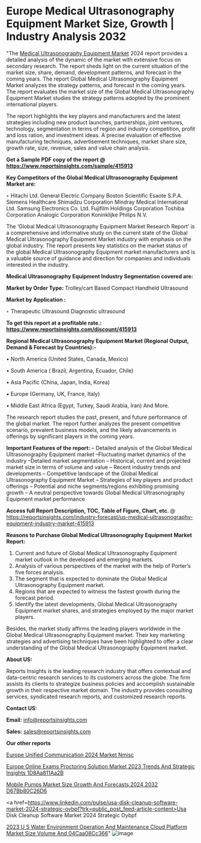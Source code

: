 # Europe Medical Ultrasonography Equipment Market Size, Growth | Industry Analysis 2032

"The <a href=https://www.reportsinsights.com/sample/415913>Medical Ultrasonography Equipment Market</a> 2024 report provides a detailed analysis of the dynamic of the market with extensive focus on secondary research. The report sheds light on the current situation of the market size, share, demand, development patterns, and forecast in the coming years. The report Global Medical Ultrasonography Equipment Market analyzes the strategy patterns, and forecast in the coming years. The report evaluates the market size of the Global Medical Ultrasonography Equipment Market studies the strategy patterns adopted by the prominent international players.

The report highlights the key players and manufacturers and the latest strategies including new product launches, partnerships, joint ventures, technology, segmentation in terms of region and industry competition, profit and loss ration, and investment ideas. A precise evaluation of effective manufacturing techniques, advertisement techniques, market share size, growth rate, size, revenue, sales and value chain analysis.

<strong>Get a Sample PDF copy of the report @ <a href=https://www.reportsinsights.com/sample/415913 style=color:#0000ff;>https://www.reportsinsights.com/sample/415913</a></strong>

<strong>Key Competitors of the Global Medical Ultrasonography Equipment Market are:</strong>

‣ Hitachi Ltd.
General Electric Company
Boston Scientific
Esaote S.P.A.
Siemens Healthcare
Shimadzu Corporation
Mindray Medical International Ltd.
Samsung Electronics Co. Ltd.
Fujifilm Holdings Corporation
Toshiba Corporation
Analogic Corporation
Koninklijke Philips N.V.

The ‘Global Medical Ultrasonography Equipment Market Research Report’ is a comprehensive and informative study on the current state of the Global Medical Ultrasonography Equipment Market industry with emphasis on the global industry. The report presents key statistics on the market status of the global Medical Ultrasonography Equipment market manufacturers and is a valuable source of guidance and direction for companies and individuals interested in the industry.

<strong>Medical Ultrasonography Equipment Industry Segmentation covered are:</strong>

<strong>Market by Order Type: </strong>
Trolley/cart Based
Compact
Handheld Ultrasound

<strong>Market by Application :</strong>

‣ Therapeutic Ultrasound
Diagnostic ultrasound

<strong>To get this report at a profitable rate.: <a href=https://www.reportsinsights.com/discount/415913 style=color:#0000ff;>https://www.reportsinsights.com/discount/415913</a></strong>

<strong>Regional Medical Ultrasonography Equipment Market (Regional Output, Demand &amp; Forecast by Countries):-</strong>

• North America (United States, Canada, Mexico)

• South America ( Brazil, Argentina, Ecuador, Chile)

• Asia Pacific (China, Japan, India, Korea)

• Europe (Germany, UK, France, Italy)

• Middle East Africa (Egypt, Turkey, Saudi Arabia, Iran) And More.

The research report studies the past, present, and future performance of the global market. The report further analyzes the present competitive scenario, prevalent business models, and the likely advancements in offerings by significant players in the coming years.

<strong>Important Features of the report:</strong>
– Detailed analysis of the Global Medical Ultrasonography Equipment market
–Fluctuating market dynamics of the industry
–Detailed market segmentation
– Historical, current and projected market size in terms of volume and value
– Recent industry trends and developments
– Competitive landscape of the Global Medical Ultrasonography Equipment Market
– Strategies of key players and product offerings
– Potential and niche segments/regions exhibiting promising growth
– A neutral perspective towards Global Medical Ultrasonography Equipment market performance

<strong>Access full Report Description, TOC, Table of Figure, Chart, etc. </strong>@   <a href=https://reportsinsights.com/industry-forecast/us-medical-ultrasonography-equipment-industry-market-415913 style=color:#0000ff;>https://reportsinsights.com/industry-forecast/us-medical-ultrasonography-equipment-industry-market-415913</a>

<strong>Reasons to Purchase Global Medical Ultrasonography Equipment Market Report:</strong>
1. Current and future of Global Medical Ultrasonography Equipment market outlook in the developed and emerging markets.
2. Analysis of various perspectives of the market with the help of Porter’s five forces analysis.
3. The segment that is expected to dominate the Global Medical Ultrasonography Equipment market.
4. Regions that are expected to witness the fastest growth during the forecast period.
5. Identify the latest developments, Global Medical Ultrasonography Equipment market shares, and strategies employed by the major market players.

Besides, the market study affirms the leading players worldwide in the Global Medical Ultrasonography Equipment market. Their key marketing strategies and advertising techniques have been highlighted to offer a clear understanding of the Global Medical Ultrasonography Equipment market.

<strong><strong>About US</strong>:</strong>

Reports Insights is the leading research industry that offers contextual and data-centric research services to its customers across the globe. The firm assists its clients to strategize business policies and accomplish sustainable growth in their respective market domain. The industry provides consulting services, syndicated research reports, and customized research reports.

<strong>Contact US:</strong>

<p class=><b>Email:</b> <a href=mailto:info@reportsinsights.com>info@reportsinsights.com</a></p>
<p class=><b>Sales:</b> <a href=mailto:sales@reportsinsights.com>sales@reportsinsights.com</a></p>

<strong>Our other reports</strong>

<a href=https://www.linkedin.com/pulse/europe-unified-communication-2024-market-nmisc/>Europe Unified Communication 2024 Market Nmisc</a>

<a href=https://medium.com/@aryawankhede943/europe-online-exams-proctoring-solution-market-2023-trends-and-strategic-insights-1d8aa811aa2b>Europe Online Exams Proctoring Solution Market 2023 Trends And Strategic Insights 1D8Aa811Aa2B</a>

<a href=https://medium.com/@aneetapatil1234/mobile-pumps-market-size-growth-and-forecasts-2024-2032-d67bb80c26d6>Mobile Pumps Market Size Growth And Forecasts 2024 2032 D67Bb80C26D6</a>

<a href=https://www.linkedin.com/pulse/usa-disk-cleanup-software-market-2024-strategic-oybpf?trk=public_post_feed-article-content>Usa Disk Cleanup Software Market 2024 Strategic Oybpf</a>

<a href=https://medium.com/@reportsinsights23/2023-u-s-water-environment-operation-and-maintenance-cloud-platform-market-size-volume-and-04caa08cc366>2023 U S Water Environment Operation And Maintenance Cloud Platform Market Size Volume And 04Caa08Cc366</a>"
![image](https://github.com/Reportsinsights123/RIgrowth/assets/158415881/dd56743d-1de6-453b-bc5f-ace82b59de6d)
